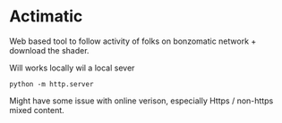 # Actimatic
Web based tool to follow activity of folks on bonzomatic network + download the shader.

Will works locally wil a local sever
```
python -m http.server
```

Might have some issue with online verison, especially Https / non-https mixed content.